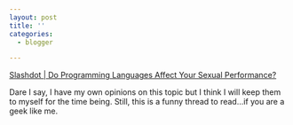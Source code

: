 ```yaml
---
layout: post
title: ''
categories:
  - blogger

---
```


<a href="http://ask.slashdot.org/article.pl?sid=02/03/23/2253218">Slashdot | Do Programming Languages Affect Your Sexual Performance?</a>

Dare I say, I have my own opinions on this topic but I think I will keep them to myself for the time being.  Still, this is a funny thread to read...if you are a geek like me.
